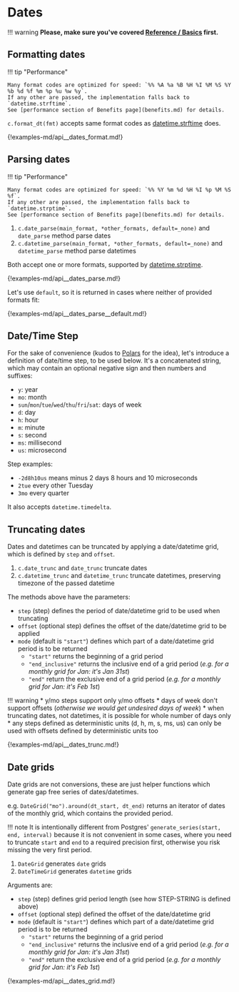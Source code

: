 # Dates

!!! warning
	**Please, make sure you've covered [Reference / Basics](./basics.md)
	first.**

## Formatting dates

!!! tip "Performance"

    Many format codes are optimized for speed: `%% %A %a %B %H %I %M %S %Y %b %d %f %m %p %u %w %y`.
    If any other are passed, the implementation falls back to `datetime.strftime`.
    See [performance section of Benefits page](benefits.md) for details.

`c.format_dt(fmt)` accepts same format codes as
[datetime.strftime](https://docs.python.org/3/library/datetime.html#strftime-and-strptime-format-codes) does.

{!examples-md/api__dates_format.md!}

## Parsing dates

!!! tip "Performance"

    Many format codes are optimized for speed: `%% %Y %m %d %H %I %p %M %S %f`.
    If any other are passed, the implementation falls back to `datetime.strptime`.
    See [performance section of Benefits page](benefits.md) for details.


1. `c.date_parse(main_format, *other_formats, default=_none)` and `date_parse`
   method parse dates
1. `c.datetime_parse(main_format, *other_formats, default=_none)` and
   `datetime_parse` method parse datetimes


Both accept one or more formats, supported by [datetime.strptime](https://docs.python.org/3/library/datetime.html#strftime-and-strptime-format-codes).

{!examples-md/api__dates_parse.md!}

Let's use `default`, so it is returned in cases where neither of provided
formats fit:

{!examples-md/api__dates_parse__default.md!}


## Date/Time Step

For the sake of convenience (kudos to
[Polars](https://github.com/pola-rs/polars) for the idea), let's introduce a
definition of date/time step, to be used below. It's a concatenated string,
which may contain an optional negative sign and then numbers and suffixes:

* `y`: year
* `mo`: month
* `sun`/`mon`/`tue`/`wed`/`thu`/`fri`/`sat`: days of week
* `d`: day
* `h`: hour
* `m`: minute
* `s`: second
* `ms`: millisecond
* `us`: microsecond

Step examples:

* `-2d8h10us` means minus 2 days 8 hours and 10 microseconds
* `2tue` every other Tuesday
* `3mo` every quarter

It also accepts `datetime.timedelta`.


## Truncating dates

Dates and datetimes can be truncated by applying a date/datetime grid, which is
defined by `step` and `offset`.

1. `c.date_trunc` and `date_trunc` truncate dates
1. `c.datetime_trunc` and `datetime_trunc` truncate datetimes, preserving
   timezone of the passed datetime

The methods above have the parameters:

* `step` (step) defines the period of date/datetime grid to be used when
  truncating
* `offset` (optional step) defines the offset of the date/datetime grid to be
  applied
* `mode` (default is `"start"`) defines which part of a date/datetime grid
  period is to be returned
    * `"start"` returns the beginning of a grid period
	* `"end_inclusive"` returns the inclusive end of a grid period (_e.g. for a
	  monthly grid for Jan: it's Jan 31st_)
	* `"end"` return the exclusive end of a grid period (_e.g. for a monthly
	  grid for Jan: it's Feb 1st_)

!!! warning
      * y/mo steps support only y/mo offsets
	  * days of week don't support offsets (_otherwise we would get undesired
	    days of week_)
	  * when truncating dates, not datetimes, it is possible for whole number
	    of days only
      * any steps defined as deterministic units (d, h, m, s, ms, us) can
        only be used with offsets defined by deterministic units too

{!examples-md/api__dates_trunc.md!}


## Date grids

Date grids are not conversions, these are just helper functions which generate
gap free series of dates/datetimes.

e.g. `DateGrid("mo").around(dt_start, dt_end)` returns an iterator of dates of
the monthly grid, which contains the provided period.

!!! note
	It is intentionally different from Postgres' `generate_series(start, end,
	interval)` because it is not convenient in some cases, where you need to
	truncate `start` and `end` to a required precision first, otherwise you
	risk missing the very first period.

1. `DateGrid` generates `date` grids
1. `DateTimeGrid` generates `datetime` grids

Arguments are:

* `step` (step) defines grid period length (see how STEP-STRING is defined above)
* `offset` (optional step) defined the offset of the date/datetime grid
* `mode` (default is `"start"`) defines which part of a date/datetime grid
  period is to be returned
    * `"start"` returns the beginning of a grid period
	* `"end_inclusive"` returns the inclusive end of a grid period (_e.g. for a
	  monthly grid for Jan: it's Jan 31st_)
	* `"end"` return the exclusive end of a grid period (_e.g. for a monthly
	  grid for Jan: it's Feb 1st_)

{!examples-md/api__dates_grid.md!}
